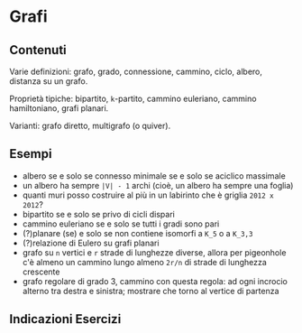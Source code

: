 # Grafi

## Contenuti

Varie definizioni: grafo, grado, connessione, cammino, ciclo, albero, distanza su un grafo.

Proprietà tipiche: bipartito, `k`-partito, cammino euleriano, cammino hamiltoniano, grafi planari.

Varianti: grafo diretto, multigrafo (o quiver).

## Esempi

- albero se e solo se connesso minimale se e solo se aciclico massimale
- un albero ha sempre `|V| - 1` archi (cioè, un albero ha sempre una foglia)
- quanti muri posso costruire al più in un labirinto che è griglia `2012 x 2012`?
- bipartito se e solo se privo di cicli dispari
- cammino euleriano se e solo se tutti i gradi sono pari
- (?)planare (se) e solo se non contiene isomorfi a `K_5` o a `K_3,3`
- (?)relazione di Eulero su grafi planari
- grafo su `n` vertici e `r` strade di lunghezze diverse, allora per pigeonhole c'è almeno un cammino lungo almeno `2r/n` di strade di lunghezza crescente
- grafo regolare di grado 3, cammino con questa regola: ad ogni incrocio alterno tra destra e sinistra; mostrare che torno al vertice di partenza

## Indicazioni Esercizi

